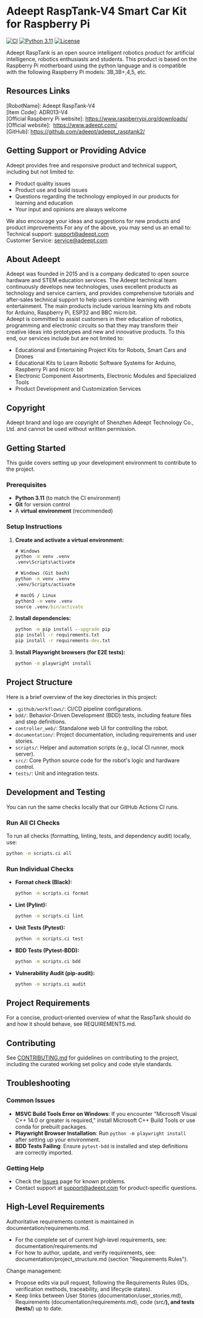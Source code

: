 # Adeept RaspTank-V4 Smart Car Kit for Raspberry Pi

[![CI](https://github.com/your-repo/actions/workflows/ci.yml/badge.svg)](https://github.com/your-repo/actions/workflows/ci.yml)
[![Python 3.11](https://img.shields.io/badge/python-3.11-blue.svg)](https://www.python.org/downloads/)
[![License](https://img.shields.io/badge/license-MIT-green.svg)](LICENSE)

Adeept RaspTank is an open source intelligent robotics product for artificial intelligence, robotics enthusiasts and students. This product is based on the Raspberry Pi motherboard using the python language and is compatible with the following Raspberry Pi models: 3B,3B+,4,5, etc.

## Resources Links

[RobotName]: Adeept RaspTank-V4 \
[Item Code]: ADR013-V4 \
[Official Raspberry Pi website]: https://www.raspberrypi.org/downloads/    \
[Official website]:  https://www.adeept.com/     \
[GitHub]: https://github.com/adeept/adeept_rasptank2/     


## Getting Support or Providing Advice

Adeept provides free and responsive product and technical support, including but not limited to:   
* Product quality issues 
* Product use and build issues
* Questions regarding the technology employed in our products for learning and education
* Your input and opinions are always welcome

We also encourage your ideas and suggestions for new products and product improvements
For any of the above, you may send us an email to:     \
Technical support: support@adeept.com      \
Customer Service: service@adeept.com


## About Adeept

Adeept was founded in 2015 and is a company dedicated to open source hardware and STEM education services. The Adeept technical team continuously develops new technologies, uses excellent products as technology and service carriers, and provides comprehensive tutorials and after-sales technical support to help users combine learning with entertainment. The main products include various learning kits and robots for Arduino, Raspberry Pi, ESP32 and BBC micro:bit.    \
Adeept is committed to assist customers in their education of robotics, programming and electronic circuits so that they may transform their creative ideas into prototypes and new and innovative products. To this end, our services include but are not limited to:   
* Educational and Entertaining Project Kits for Robots, Smart Cars and Drones
* Educational Kits to Learn Robotic Software Systems for Arduino, Raspberry Pi and micro: bit
* Electronic Component Assortments, Electronic Modules and Specialized Tools
* Product Development and Customization Services


## Copyright

Adeept brand and logo are copyright of Shenzhen Adeept Technology Co., Ltd. and cannot be used without written permission.

## Getting Started

This guide covers setting up your development environment to contribute to the project.

### Prerequisites
- **Python 3.11** (to match the CI environment)
- **Git** for version control
- A **virtual environment** (recommended)

### Setup Instructions

1.  **Create and activate a virtual environment:**
    ```cmd
    # Windows
    python -m venv .venv
    .venv\Scripts\activate

    # Windows (Git bash)
    python -m venv .venv
    .venv/Scripts/activate

    # macOS / Linux
    python3 -m venv .venv
    source .venv/bin/activate
    ```

2.  **Install dependencies:**
    ```cmd
    python -m pip install --upgrade pip
    pip install -r requirements.txt
    pip install -r requirements-dev.txt
    ```

3.  **Install Playwright browsers (for E2E tests):**
    ```cmd
    python -m playwright install
    ```

## Project Structure

Here is a brief overview of the key directories in this project:

-   `.github/workflows/`: CI/CD pipeline configurations.
-   `bdd/`: Behavior-Driven Development (BDD) tests, including feature files and step definitions.
-   `controller_web/`: Standalone web UI for controlling the robot.
-   `documentation/`: Project documentation, including requirements and user stories.
-   `scripts/`: Helper and automation scripts (e.g., local CI runner, mock server).
-   `src/`: Core Python source code for the robot's logic and hardware control.
-   `tests/`: Unit and integration tests.

## Development and Testing

You can run the same checks locally that our GitHub Actions CI runs.

### Run All CI Checks

To run all checks (formatting, linting, tests, and dependency audit) locally, use:
```cmd
python -m scripts.ci all
```

### Run Individual Checks

-   **Format check (Black):**
    ```cmd
    python -m scripts.ci format
    ```
-   **Lint (Pylint):**
    ```cmd
    python -m scripts.ci lint
    ```
-   **Unit Tests (Pytest):**
    ```cmd
    python -m scripts.ci test
    ```
-   **BDD Tests (Pytest-BDD):**
    ```cmd
    python -m scripts.ci bdd
    ```
-   **Vulnerability Audit (pip-audit):**
    ```cmd
    python -m scripts.ci audit
    ```

## Project Requirements

For a concise, product‑oriented overview of what the RaspTank should do and how it should behave, see REQUIREMENTS.md.

## Contributing

See [CONTRIBUTING.md](CONTRIBUTING.md) for guidelines on contributing to the project, including the curated working set policy and code style standards.

## Troubleshooting

### Common Issues

- **MSVC Build Tools Error on Windows**: If you encounter "Microsoft Visual C++ 14.0 or greater is required," install Microsoft C++ Build Tools or use conda for prebuilt packages.
- **Playwright Browser Installation**: Run `python -m playwright install` after setting up your environment.
- **BDD Tests Failing**: Ensure `pytest-bdd` is installed and step definitions are correctly imported.

### Getting Help

- Check the [Issues](https://github.com/your-repo/issues) page for known problems.
- Contact support at support@adeept.com for product-specific questions.

## High‑Level Requirements

Authoritative requirements content is maintained in documentation/requirements.md.

- For the complete set of current high‑level requirements, see: documentation/requirements.md
- For how to author, update, and verify requirements, see: documentation/project_structure.md (section "Requirements Rules").

Change management:
- Propose edits via pull request, following the Requirements Rules (IDs, verification methods, traceability, and lifecycle states).
- Keep links between User Stories (documentation/user_stories.md), Requirements (documentation/requirements.md), code (src/**), and tests (tests/**) up to date.
